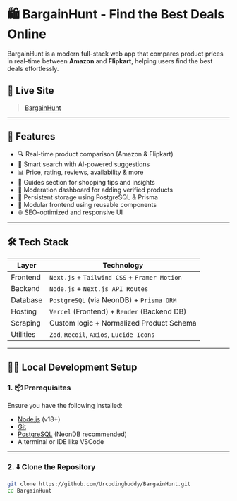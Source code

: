 # 🛍️ BargainHunt - Find the Best Deals Online

BargainHunt is a modern full-stack web app that compares product prices in real-time between **Amazon** and **Flipkart**, helping users find the best deals effortlessly.

## 🔗 Live Site

> [BargainHunt](https://bargainhunt.vercel.app/) 
---

## 🚀 Features

- 🔍 Real-time product comparison (Amazon & Flipkart)
- 🧠 Smart search with AI-powered suggestions
- 📊 Price, rating, reviews, availability & more
- 🧾 Guides section for shopping tips and insights
- 👥 Moderation dashboard for adding verified products
- 💾 Persistent storage using PostgreSQL & Prisma
- 🧩 Modular frontend using reusable components
- 🌐 SEO-optimized and responsive UI

---

## 🛠️ Tech Stack

| Layer         | Technology                                  |
|--------------|---------------------------------------------|
| Frontend     | `Next.js` + `Tailwind CSS` + `Framer Motion` |
| Backend      | `Node.js` + `Next.js API Routes`             |
| Database     | `PostgreSQL` (via NeonDB) + `Prisma ORM`     |
| Hosting      | `Vercel` (Frontend) + `Render` (Backend DB)  |
| Scraping     | Custom logic + Normalized Product Schema     |
| Utilities    | `Zod`, `Recoil`, `Axios`, `Lucide Icons`     |

---

## 🧑‍💻 Local Development Setup

### 1. 📦 Prerequisites

Ensure you have the following installed:

- [Node.js](https://nodejs.org/) (v18+)
- [Git](https://git-scm.com/)
- [PostgreSQL](https://neon.tech/) (NeonDB recommended)
- A terminal or IDE like VSCode

---

### 2. ⬇️ Clone the Repository

```bash
git clone https://github.com/Urcodingbuddy/BargainHunt.git
cd BargainHunt